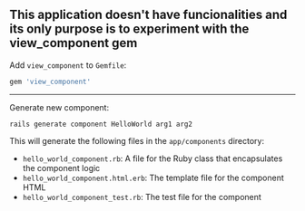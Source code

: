 ## This application doesn't have funcionalities and its only purpose is to experiment with the view_component gem

Add `view_component` to `Gemfile`:
```ruby
gem 'view_component'
```
---

Generate new component:
```shell
rails generate component HelloWorld arg1 arg2
```

This will generate the following files in the `app/components` directory:

- `hello_world_component.rb`: A file for the Ruby class that encapsulates the component logic
- `hello_world_component.html.erb`: The template file for the component HTML
- `hello_world_component_test.rb`: The test file for the component
